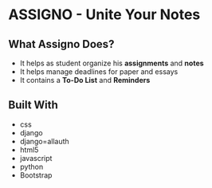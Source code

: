 # **ASSIGNO** - Unite Your Notes

## What Assigno Does?
- It helps as student organize his **assignments** and **notes**
- It helps manage deadlines for paper and essays
- It contains a **To-Do List** and **Reminders**


## Built With
- css
- django
- django=allauth
- html5
- javascript
- python
- Bootstrap

